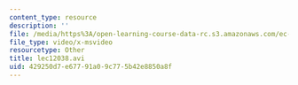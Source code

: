 ```yaml
---
content_type: resource
description: ''
file: /media/https%3A/open-learning-course-data-rc.s3.amazonaws.com/ec-s06-practical-electronics-fall-2004/429250d7e67791a09c775b42e8850a8f_lec12038.avi
file_type: video/x-msvideo
resourcetype: Other
title: lec12038.avi
uid: 429250d7-e677-91a0-9c77-5b42e8850a8f
---
```

